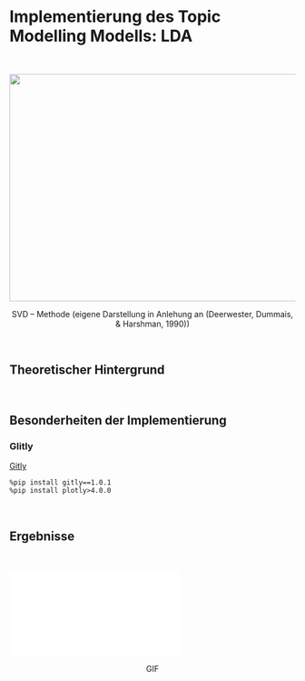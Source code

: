 # Implementierung des Topic Modelling Modells: LDA



<Br>
<p align="center">
  <img width="900" height="400" src="SVD_Methode.png">
</p>
<p align="center">SVD – Methode (eigene Darstellung in Anlehung an (Deerwester, Dummais, & Harshman, 1990))</p>

<Br>

## Theoretischer Hintergrund


<Br>

## Besonderheiten der Implementierung
### Glitly

 [Gitly](https://github.com/Tiagoeem/gitly) 

```
%pip install gitly==1.0.1
%pip install plotly>4.0.0
```


<Br>

## Ergebnisse

<Br>

![LDA_Topics](LDA_visualization.html)
<p align="center">GIF</p>

<Br>
